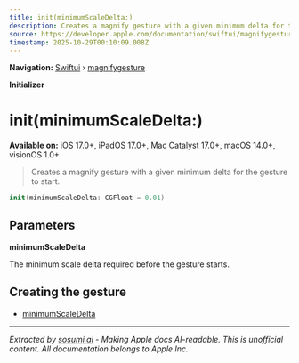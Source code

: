 ```yaml
---
title: init(minimumScaleDelta:)
description: Creates a magnify gesture with a given minimum delta for the gesture to start.
source: https://developer.apple.com/documentation/swiftui/magnifygesture/init(minimumscaledelta:)
timestamp: 2025-10-29T00:10:09.008Z
---
```


**Navigation:** [Swiftui](/documentation/swiftui) › [magnifygesture](/documentation/swiftui/magnifygesture)

**Initializer**

# init(minimumScaleDelta:)

**Available on:** iOS 17.0+, iPadOS 17.0+, Mac Catalyst 17.0+, macOS 14.0+, visionOS 1.0+

> Creates a magnify gesture with a given minimum delta for the gesture to start.

```swift
init(minimumScaleDelta: CGFloat = 0.01)
```

## Parameters

**minimumScaleDelta**

The minimum scale delta required before the gesture starts.



## Creating the gesture

- [minimumScaleDelta](/documentation/swiftui/magnifygesture/minimumscaledelta)

---

*Extracted by [sosumi.ai](https://sosumi.ai) - Making Apple docs AI-readable.*
*This is unofficial content. All documentation belongs to Apple Inc.*

